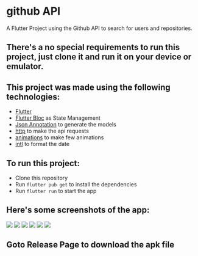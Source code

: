 # github API 

A Flutter Project using the Github API to search for users and repositories.

## There's a no special requirements to run this project, just clone it and run it on your device or emulator.

## This project was made using the following technologies:

- [Flutter](https://flutter.dev/)
- [Flutter Bloc](https://bloclibrary.dev/) as State Management
- [Json Annotation](https://pub.dev/packages/json_annotation) to generate the models
- [http](https://pub.dev/packages/http) to make the api requests
- [animations](https://pub.dev/packages/animations) to make few animations
- [intl](https://pub.dev/packages/intl) to format the date


## To run this project:

- Clone this repository
- Run `flutter pub get` to install the dependencies
- Run `flutter run` to start the app


## Here's some screenshots of the app:
<!-- show screenshot which are in the screenshot fodler -->
<img src="./screenshots/1.png" >
<img src="./screenshots/2.png" >
<img src="./screenshots/3.png" >
<img src="./screenshots/4.png" >
<img src="./screenshots/5.png" >
<img src="./screenshots/6.png" >

## Goto Release Page to download the apk file